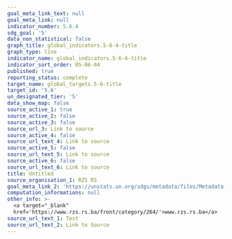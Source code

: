 ```yaml
---
goal_meta_link_text: null
goal_meta_link: null
indicator_number: 5.6.4
sdg_goal: '5'
data_non_statistical: false
graph_title: global_indicators.5-6-4-title
graph_type: line
indicator_name: global_indicators.5-6-4-title
indicator_sort_order: 05-06-04
published: true
reporting_status: complete
target_name: global_targets.5-6-title
target_id: '5.6'
un_designated_tier: '5'
data_show_map: false
source_active_1: true
source_active_2: false
source_active_3: false
source_url_3: Link to source
source_active_4: false
source_url_text_4: Link to source
source_active_5: false
source_url_text_5: Link to source
source_active_6: false
source_url_text_6: Link to source
title: Untitled
source_organisation_1: RZS RS
goal_meta_link_2: 'https://unstats.un.org/sdgs/metadata/files/Metadata-01-01-01a.pdf'
computation_informations: null
other_info: >-
  <a target="_blank"
  href='https://www.rzs.rs.ba/front/category/264/'>www.rzs.rs.ba</a>
source_url_text_1: Test
source_url_text_2: Link to Source
---
```

